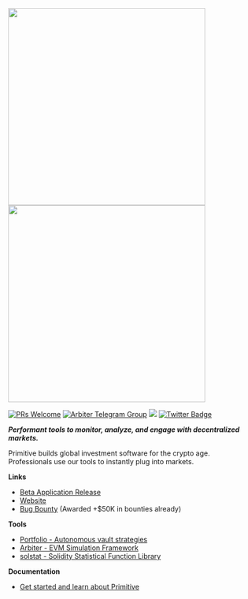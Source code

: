 <img src="https://user-images.githubusercontent.com/38409137/214508378-0c496fdd-4ce4-4423-a059-8b0d28d563f9.png#gh-light-mode-only" width="400">
<img src="https://user-images.githubusercontent.com/38409137/214508202-218ec073-fee6-47c7-acb7-075e02991637.png#gh-dark-mode-only" width="400">

[![PRs Welcome](https://img.shields.io/badge/PRs-welcome-brightgreen.svg)](https://github.com/primitivefinance/portfolio#contributing)
[![Arbiter Telegram Group](https://img.shields.io/endpoint?color=neon&style=flat-square&url=https%3A%2F%2Ftg.sumanjay.workers.dev%2Farbiter_rs)](https://t.me/arbiter_rs)
 [![](https://dcbadge.vercel.app/api/server/primitive?style=flat)](https://discord.gg/primitive) [![Twitter Badge](https://badgen.net/badge/icon/twitter?icon=twitter&label)](https://twitter.com/primitivefi)

***Performant tools to monitor, analyze, and engage with decentralized markets.***


 Primitive builds global investment software for the crypto age.<br/>
 Professionals use our tools to instantly plug into markets.
 
**Links**
 - [Beta Application Release](https://app.primitive.xyz/)
 - [Website](https://primitive.xyz)
 - [Bug Bounty](https://immunefi.com/bounty/primitive/) (Awarded +$50K in bounties already)
 
**Tools**
 - [Portfolio - Autonomous vault strategies](https://github.com/primitivefinance/portfolio)
 - [Arbiter - EVM Simulation Framework](https://github.com/primitivefinance/arbiter)
 - [solstat - Solidity Statistical Function Library](https://github.com/primitivefinance/solstat)

**Documentation**
- [Get started and learn about Primitive](https://docs.primitive.xyz/)
